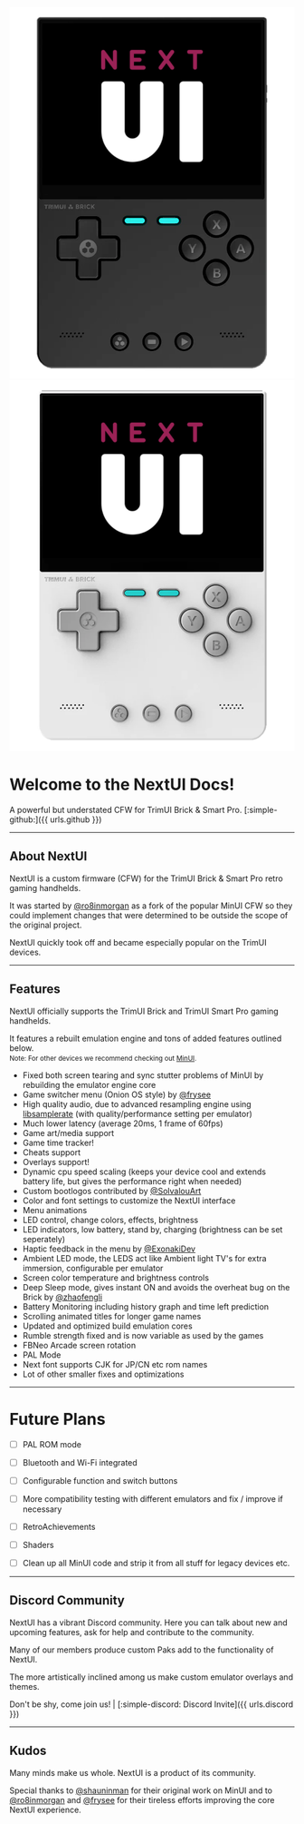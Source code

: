<!--suppress HtmlUnknownTarget -->
<img src="../_inc/images/brick-nextui-animated-black.webp" alt="NextUI Animated on TrimUI Brick" class="docs-logo docs-logo-light" />
<img src="../_inc/images/brick-nextui-animated-white.webp" alt="NextUI Animated on TrimUI Brick" class="docs-logo docs-logo-dark" />

# **Welcome to the NextUI Docs!**

A powerful but understated CFW for TrimUI Brick & Smart Pro. [:simple-github:]({{ urls.github }})

---

## About NextUI

NextUI is a custom firmware (CFW) for the TrimUI Brick & Smart Pro retro gaming handhelds.

It was started by [@ro8inmorgan](https://github.com/ro8inmorgan) as a fork of the popular MinUI CFW so they could
implement changes that were determined to be outside the scope of the original project.

NextUI quickly took off and became especially popular on the TrimUI devices.

---

## Features

NextUI officially supports the TrimUI Brick and TrimUI Smart Pro gaming handhelds.

It features a rebuilt emulation engine and tons of added features outlined below.<br />
<small>Note: For other devices we recommend checking out [MinUI](https://github.com/shauninman/MinUI).</small>

- Fixed both screen tearing and sync stutter problems of MinUI by rebuilding the emulator engine core
- Game switcher menu (Onion OS style) by [@frysee](https://github.com/frysee)
- High quality audio, due to advanced resampling engine
  using [libsamplerate](https://github.com/libsndfile/libsamplerate) (with quality/performance setting per emulator)
- Much lower latency (average 20ms, 1 frame of 60fps)
- Game art/media support
- Game time tracker!
- Cheats support
- Overlays support!
- Dynamic cpu speed scaling (keeps your device cool and extends battery life, but gives the performance right when
  needed)
- Custom bootlogos contributed by [@SolvalouArt](https://bsky.app/profile/solvalouart.bsky.social)
- Color and font settings to customize the NextUI interface
- Menu animations
- LED control, change colors, effects, brightness
- LED indicators, low battery, stand by, charging (brightness can be set seperately)
- Haptic feedback in the menu by [@ExonakiDev](https://github.com/exonakidev)
- Ambient LED mode, the LEDS act like Ambient light TV's for extra immersion, configurable per emulator
- Screen color temperature and brightness controls
- Deep Sleep mode, gives instant ON and avoids the overheat bug on the Brick
  by [@zhaofengli](https://github.com/zhaofengli)
- Battery Monitoring including history graph and time left prediction
- Scrolling animated titles for longer game names
- Updated and optimized build emulation cores
- Rumble strength fixed and is now variable as used by the games
- FBNeo Arcade screen rotation
- PAL Mode
- Next font supports CJK for JP/CN etc rom names
- Lot of other smaller fixes and optimizations

---

# Future Plans

- [ ] PAL ROM mode

- [ ] Bluetooth and Wi-Fi integrated

- [ ] Configurable function and switch buttons

- [ ] More compatibility testing with different emulators and fix / improve if necessary

- [ ] RetroAchievements

- [ ] Shaders

- [ ] Clean up all MinUI code and strip it from all stuff for legacy devices etc.

---

## Discord Community

NextUI has a vibrant Discord community. Here you can talk about new and upcoming features, ask for help and contribute
to the community.

Many of our members produce custom Paks add to the functionality of NextUI.

The more artistically inclined among us make custom emulator overlays and themes.

Don't be shy, come join us! |  [:simple-discord: Discord Invite]({{ urls.discord }})

---

## Kudos

Many minds make us whole. NextUI is a product of its community.

Special thanks to [@shauninman](https://github.com/shauninman) for their original work on MinUI and
to [@ro8inmorgan](https://github.com/ro8inmorgan) and [@frysee](https://github.com/frysee) for their tireless efforts
improving the core NextUI experience.
